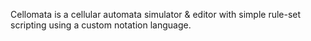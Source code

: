 Cellomata is a cellular automata simulator & editor with simple rule-set scripting using a custom notation language.
